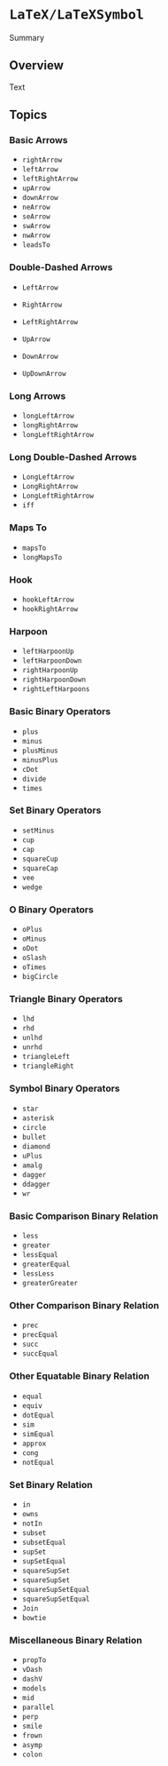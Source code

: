 # ``LaTeX/LaTeXSymbol``

<!--@START_MENU_TOKEN@-->Summary<!--@END_MENU_TOKEN@-->

## Overview

<!--@START_MENU_TOKEN@-->Text<!--@END_MENU_TOKEN@-->

## Topics

### Basic Arrows
- ``rightArrow``
- ``leftArrow``
- ``leftRightArrow``
- ``upArrow``
- ``downArrow``
- ``neArrow``
- ``seArrow``
- ``swArrow``
- ``nwArrow``
- ``leadsTo``

### Double-Dashed Arrows
- ``LeftArrow``
- ``RightArrow``
- ``LeftRightArrow``

- ``UpArrow``
- ``DownArrow``
- ``UpDownArrow``

### Long Arrows
- ``longLeftArrow``
- ``longRightArrow``
- ``longLeftRightArrow``

### Long Double-Dashed Arrows
- ``LongLeftArrow``
- ``LongRightArrow``
- ``LongLeftRightArrow``
- ``iff``

### Maps To
- ``mapsTo``
- ``longMapsTo``

### Hook
- ``hookLeftArrow``
- ``hookRightArrow``

### Harpoon
- ``leftHarpoonUp``
- ``leftHarpoonDown``
- ``rightHarpoonUp``
- ``rightHarpoonDown``
- ``rightLeftHarpoons``



### Basic Binary Operators
- ``plus``
- ``minus``
- ``plusMinus``
- ``minusPlus``
- ``cDot``
- ``divide``
- ``times``

### Set Binary Operators
- ``setMinus``
- ``cup``
- ``cap``
- ``squareCup``
- ``squareCap``
- ``vee``
- ``wedge``

### O Binary Operators
- ``oPlus``
- ``oMinus``
- ``oDot``
- ``oSlash``
- ``oTimes``
- ``bigCircle``

### Triangle Binary Operators
- ``lhd``
- ``rhd``
- ``unlhd``
- ``unrhd``
- ``triangleLeft``
- ``triangleRight``

### Symbol Binary Operators
- ``star``
- ``asterisk``
- ``circle``
- ``bullet``
- ``diamond``
- ``uPlus``
- ``amalg``
- ``dagger``
- ``ddagger``
- ``wr``


### Basic Comparison Binary Relation
- ``less``
- ``greater``
- ``lessEqual``
- ``greaterEqual``
- ``lessLess``
- ``greaterGreater``

### Other Comparison Binary Relation
- ``prec``
- ``precEqual``
- ``succ``
- ``succEqual``

### Other Equatable Binary Relation
- ``equal``
- ``equiv``
- ``dotEqual``
- ``sim``
- ``simEqual``
- ``approx``
- ``cong``
- ``notEqual``

### Set Binary Relation
- ``in``
- ``owns``
- ``notIn``
- ``subset``
- ``subsetEqual``
- ``supSet``
- ``supSetEqual``
- ``squareSupSet``
- ``squareSupSet``
- ``squareSupSetEqual``
- ``squareSupSetEqual``
- ``Join``
- ``bowtie``

### Miscellaneous Binary Relation
- ``propTo``
- ``vDash``
- ``dashV``
- ``models``
- ``mid``
- ``parallel``
- ``perp``
- ``smile``
- ``frown``
- ``asymp``
- ``colon``

